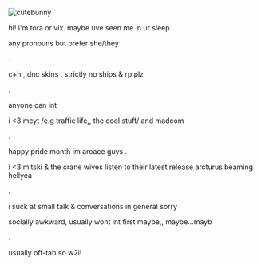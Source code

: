 
![cutebunny](https://github.com/vvkixv/open-your-heart/assets/164071327/bdf336b7-7a62-435c-bb94-211e5693c193)

hi! i'm tora or vix. maybe uve seen me in ur sleep

any pronouns but prefer she/they 

.

c+h , dnc skins . strictly no ships & rp plz

 .

anyone can int

i <3 mcyt /e.g traffic life,, the cool stuff/ and madcom 

.

happy pride month im aroace guys
.

i <3 mitski & the crane wives listen to their latest release arcturus beaming hellyea

.

i suck at small talk & conversations in general sorry

socially awkward, usually wont int first maybe,, maybe...mayb

.

usually off-tab so w2i!
